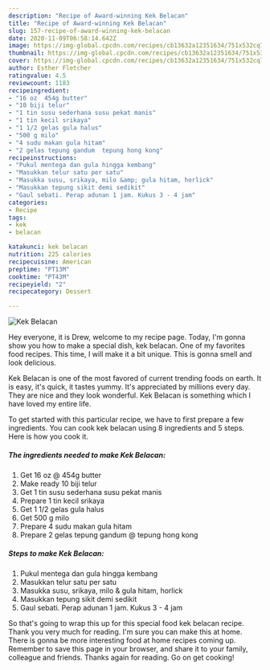 ```yaml
---
description: "Recipe of Award-winning Kek Belacan"
title: "Recipe of Award-winning Kek Belacan"
slug: 157-recipe-of-award-winning-kek-belacan
date: 2020-11-09T06:58:14.642Z
image: https://img-global.cpcdn.com/recipes/cb13632a12351634/751x532cq70/kek-belacan-resipi-foto-utama.jpg
thumbnail: https://img-global.cpcdn.com/recipes/cb13632a12351634/751x532cq70/kek-belacan-resipi-foto-utama.jpg
cover: https://img-global.cpcdn.com/recipes/cb13632a12351634/751x532cq70/kek-belacan-resipi-foto-utama.jpg
author: Esther Fletcher
ratingvalue: 4.5
reviewcount: 1183
recipeingredient:
- "16 oz  454g butter"
- "10 biji telur"
- "1 tin susu sederhana susu pekat manis"
- "1 tin kecil srikaya"
- "1 1/2 gelas gula halus"
- "500 g milo"
- "4 sudu makan gula hitam"
- "2 gelas tepung gandum  tepung hong kong"
recipeinstructions:
- "Pukul mentega dan gula hingga kembang"
- "Masukkan telur satu per satu"
- "Masukka susu, srikaya, milo &amp; gula hitam, horlick"
- "Masukkan tepung sikit demi sedikit"
- "Gaul sebati. Perap adunan 1 jam. Kukus 3 - 4 jam"
categories:
- Recipe
tags:
- kek
- belacan

katakunci: kek belacan 
nutrition: 225 calories
recipecuisine: American
preptime: "PT13M"
cooktime: "PT43M"
recipeyield: "2"
recipecategory: Dessert

---
```



![Kek Belacan](https://img-global.cpcdn.com/recipes/cb13632a12351634/751x532cq70/kek-belacan-resipi-foto-utama.jpg)

Hey everyone, it is Drew, welcome to my recipe page. Today, I'm gonna show you how to make a special dish, kek belacan. One of my favorites food recipes. This time, I will make it a bit unique. This is gonna smell and look delicious.



Kek Belacan is one of the most favored of current trending foods on earth. It is easy, it's quick, it tastes yummy. It's appreciated by millions every day. They are nice and they look wonderful. Kek Belacan is something which I have loved my entire life.


To get started with this particular recipe, we have to first prepare a few ingredients. You can cook kek belacan using 8 ingredients and 5 steps. Here is how you cook it.

<!--inarticleads1-->

##### The ingredients needed to make Kek Belacan:

1. Get 16 oz @ 454g butter
1. Make ready 10 biji telur
1. Get 1 tin susu sederhana susu pekat manis
1. Prepare 1 tin kecil srikaya
1. Get 1 1/2 gelas gula halus
1. Get 500 g milo
1. Prepare 4 sudu makan gula hitam
1. Prepare 2 gelas tepung gandum @ tepung hong kong




<!--inarticleads2-->

##### Steps to make Kek Belacan:

1. Pukul mentega dan gula hingga kembang
1. Masukkan telur satu per satu
1. Masukka susu, srikaya, milo &amp; gula hitam, horlick
1. Masukkan tepung sikit demi sedikit
1. Gaul sebati. Perap adunan 1 jam. Kukus 3 - 4 jam




So that's going to wrap this up for this special food kek belacan recipe. Thank you very much for reading. I'm sure you can make this at home. There is gonna be more interesting food at home recipes coming up. Remember to save this page in your browser, and share it to your family, colleague and friends. Thanks again for reading. Go on get cooking!

